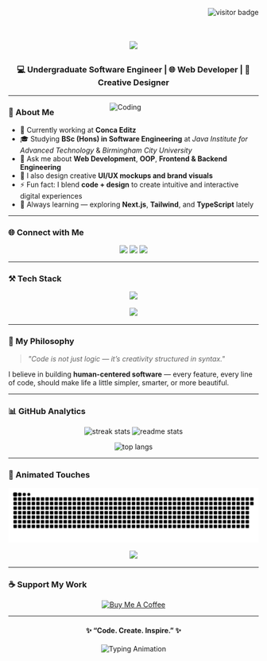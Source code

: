 <!-- Profile Visitor Badge -->
<p align="right">
  <img src="https://visitor-badge.laobi.icu/badge?page_id=nuwanthabanadra.nuwanthabanadra" alt="visitor badge"/>
</p>

<!-- Animated Typing Header -->
<h1 align="center">
  <img src="https://readme-typing-svg.herokuapp.com?font=Righteous&size=40&center=true&vCenter=true&width=600&height=70&duration=4000&lines=Hey+there!+👋;I'm+Nuwantha+Heshan!;Welcome+to+my+GitHub!;Let's+Build+Something+Amazing+💡"/>
</h1>

<!-- Subtitle -->
<h3 align="center">💻 Undergraduate Software Engineer | 🌐 Web Developer | 🎨 Creative Designer</h3>

---
<img align="right" alt="Coding" width="300" src="https://cdn.dribbble.com/users/1162077/screenshots/3848914/programmer.gif"/>

### 🚀 About Me  



- 🔭 Currently working at **Conca Editz**  
- 🎓 Studying **BSc (Hons) in Software Engineering** at *Java Institute for Advanced Technology* & *Birmingham City University*  
- 💬 Ask me about **Web Development**, **OOP**, **Frontend & Backend Engineering**  
- 🎨 I also design creative **UI/UX mockups and brand visuals**  
- ⚡ Fun fact: I blend **code + design** to create intuitive and interactive digital experiences  
- 🌱 Always learning — exploring **Next.js**, **Tailwind**, and **TypeScript** lately


---


### 🌐 Connect with Me  

<p align="center">
  <a href="mailto:nuwanthaban@gmail.com"><img src="https://img.shields.io/badge/Gmail-D14836?style=for-the-badge&logo=gmail&logoColor=white"/></a>
  <a href="https://linkedin.com/in/nuwantha-heshan-968034296" target="_blank"><img src="https://img.shields.io/badge/LinkedIn-0077B5?style=for-the-badge&logo=linkedin&logoColor=white"/></a>
  <a href="https://buymeacoffee.com/concaeditz" target="_blank"><img src="https://img.shields.io/badge/Buy%20Me%20a%20Coffee-FFDD00?style=for-the-badge&logo=buy-me-a-coffee&logoColor=black"/></a>
</p>

---

### ⚒️ Tech Stack  

<p align="center">
  <img src="https://skillicons.dev/icons?i=java,python,html,css,javascript,react,php,mysql,git,figma,photoshop,illustrator,vscode,tailwind,github" />
</p>

<p align="center">
  <img src="https://github-widgetbox.vercel.app/api/skills?languages=java,python,javascript,php&includeNames=true" />
</p>

---

### 🧠 My Philosophy  
> *"Code is not just logic — it’s creativity structured in syntax."*

I believe in building **human-centered software** — every feature, every line of code, should make life a little simpler, smarter, or more beautiful.

---

### 📊 GitHub Analytics  

<p align="center">
  <img width="390" src="https://github-readme-streak-stats-salesp07.vercel.app/?user=nuwanthabanadra&count_private=true&theme=react&border_radius=10" alt="streak stats"/>
  <img width="390" src="https://github-readme-stats-salesp07.vercel.app/api?username=nuwanthabanadra&count_private=true&show_icons=true&theme=react&rank_icon=github&border_radius=10" alt="readme stats"/>
</p>

<p align="center">
  <img width="325" src="https://github-readme-stats-salesp07.vercel.app/api/top-langs/?username=nuwanthabanadra&hide=HTML&langs_count=8&layout=compact&theme=react&border_radius=10&size_weight=0.5&count_weight=0.5" alt="top langs"/>
</p>

---

### 🌈 Animated Touches  

<p align="center">
  <img src="https://github.com/NuwanthaBanadra/NuwanthaBanadra/blob/output/github-snake.svg" alt="snake animation"/>
</p>

<p align="center">
  <img src="https://media.giphy.com/media/3o7aD2saalBwwftBIY/giphy.gif" width="60"/>  
</p>

---

### ☕ Support My Work  

<p align="center">
  <a href="https://buymeacoffee.com/concaeditz" target="_blank">
    <img height="60" src="https://cdn.buymeacoffee.com/buttons/v2/default-yellow.png" alt="Buy Me A Coffee"/>
  </a>
</p>

---

<h4 align="center">✨ “Code. Create. Inspire.” ✨</h4>

<p align="center">
  <img src="https://readme-typing-svg.herokuapp.com?font=Fira+Code&size=20&duration=2500&pause=1000&center=true&vCenter=true&width=435&lines=Keep+learning...+🚀;Keep+building...+💻;Keep+creating...+🎨;Keep+growing...+🌱" alt="Typing Animation"/>
</p>
